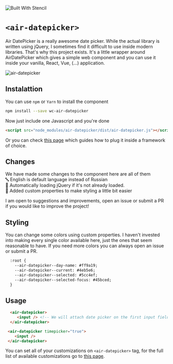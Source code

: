 ![Built With Stencil](https://img.shields.io/badge/-Built%20With%20Stencil-16161d.svg?logo=data%3Aimage%2Fsvg%2Bxml%3Bbase64%2CPD94bWwgdmVyc2lvbj0iMS4wIiBlbmNvZGluZz0idXRmLTgiPz4KPCEtLSBHZW5lcmF0b3I6IEFkb2JlIElsbHVzdHJhdG9yIDE5LjIuMSwgU1ZHIEV4cG9ydCBQbHVnLUluIC4gU1ZHIFZlcnNpb246IDYuMDAgQnVpbGQgMCkgIC0tPgo8c3ZnIHZlcnNpb249IjEuMSIgaWQ9IkxheWVyXzEiIHhtbG5zPSJodHRwOi8vd3d3LnczLm9yZy8yMDAwL3N2ZyIgeG1sbnM6eGxpbms9Imh0dHA6Ly93d3cudzMub3JnLzE5OTkveGxpbmsiIHg9IjBweCIgeT0iMHB4IgoJIHZpZXdCb3g9IjAgMCA1MTIgNTEyIiBzdHlsZT0iZW5hYmxlLWJhY2tncm91bmQ6bmV3IDAgMCA1MTIgNTEyOyIgeG1sOnNwYWNlPSJwcmVzZXJ2ZSI%2BCjxzdHlsZSB0eXBlPSJ0ZXh0L2NzcyI%2BCgkuc3Qwe2ZpbGw6I0ZGRkZGRjt9Cjwvc3R5bGU%2BCjxwYXRoIGNsYXNzPSJzdDAiIGQ9Ik00MjQuNywzNzMuOWMwLDM3LjYtNTUuMSw2OC42LTkyLjcsNjguNkgxODAuNGMtMzcuOSwwLTkyLjctMzAuNy05Mi43LTY4LjZ2LTMuNmgzMzYuOVYzNzMuOXoiLz4KPHBhdGggY2xhc3M9InN0MCIgZD0iTTQyNC43LDI5Mi4xSDE4MC40Yy0zNy42LDAtOTIuNy0zMS05Mi43LTY4LjZ2LTMuNkgzMzJjMzcuNiwwLDkyLjcsMzEsOTIuNyw2OC42VjI5Mi4xeiIvPgo8cGF0aCBjbGFzcz0ic3QwIiBkPSJNNDI0LjcsMTQxLjdIODcuN3YtMy42YzAtMzcuNiw1NC44LTY4LjYsOTIuNy02OC42SDMzMmMzNy45LDAsOTIuNywzMC43LDkyLjcsNjguNlYxNDEuN3oiLz4KPC9zdmc%2BCg%3D%3D&colorA=16161d&style=flat-square)

# `<air-datepicker>`
 Air DatePicker is a really awesome date picker. While the actual library is written using jQuery, I sometimes find it difficult to use inside modern libraries. That's why
 this project exists. It's a little wrapper around AirDatePicker which gives a simple web component and you can use it inside 
 your vanilla, React, Vue, (...) application.
 
 ![air-datepicker](https://i.imgur.com/chRlShK.png)
 
 ## Instalattion
You can use `npm` or `Yarn` to install the component
 ```bash
 npm install --save wc-air-datepicker
 ```
 Now just include one Javascript and you're done
 ```html
 <script src="node_modules/air-datepicker/dist/air-datepicker.js"></script>
 ```
Or you can check [this page](https://stenciljs.com/docs/framework-integration) which guides how to plug it inside a framework of choice.
 
 ## Changes
 We have made some changes to the component here are all of them
 <br /> 🔤 English is default language instead of Russian
 <br /> 🔌 Automatically loading jQuery if it's not already loaded.
 <br /> 💅 Added custom properties to make styling a little bit easier
<br />

I am open to suggestions and improvements, open an issue or submit a PR if you would like to improve the project!

## Styling
You can change some colors using custom properties. I haven't invested into making every single color available here, just the ones that seem reasonable to have.
If you need more colors you can always open an issue or submit a PR.
```html
  :root {
    --air-datepicker--day-name: #ff9a19;
    --air-datepicker--current: #4eb5e6;
    --air-datepicker--selected: #5cc4ef;
    --air-datepicker--selected-focus: #45bced;
  }
```
 
 ## Usage
 ```html
   <air-datepicker>
      <input /> <!-- We will attach date picker on the first input field  -->
   </air-datepicker>
 ```
  ```html
   <air-datepicker timepicker="true">
      <input />
   </air-datepicker>
 ```
 You can set all of your customizations on `<air-datepicker>` tag, for the full list of available customizations go to [this page](http://t1m0n.name/air-datepicker/docs/).
